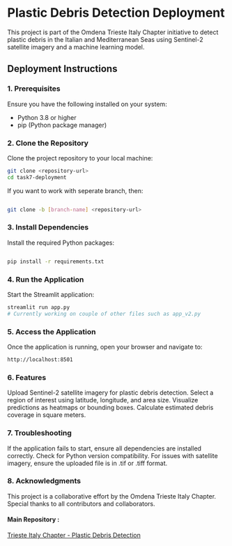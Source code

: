 # Plastic Debris Detection Deployment

This project is part of the Omdena Trieste Italy Chapter initiative to detect plastic debris in the Italian and Mediterranean Seas using Sentinel-2 satellite imagery and a machine learning model.

## Deployment Instructions

### 1. Prerequisites

Ensure you have the following installed on your system:
- Python 3.8 or higher
- pip (Python package manager)

### 2. Clone the Repository
Clone the project repository to your local machine:
```bash
git clone <repository-url>
cd task7-deployment
```
If you want to work with seperate branch, then: 

```bash

git clone -b [branch-name] <repository-url>

```

### 3. Install Dependencies
Install the required Python packages:
```bash

pip install -r requirements.txt

```

### 4. Run the Application
Start the Streamlit application:

```bash 
streamlit run app.py 
# Currently working on couple of other files such as app_v2.py

```

### 5. Access the Application
Once the application is running, open your browser and navigate to:

```bash
http://localhost:8501
```

### 6. Features
Upload Sentinel-2 satellite imagery for plastic debris detection.
Select a region of interest using latitude, longitude, and area size.
Visualize predictions as heatmaps or bounding boxes.
Calculate estimated debris coverage in square meters.

### 7. Troubleshooting
If the application fails to start, ensure all dependencies are installed correctly.
Check for Python version compatibility.
For issues with satellite imagery, ensure the uploaded file is in .tif or .tiff format.

### 8. Acknowledgments
This project is a collaborative effort by the Omdena Trieste Italy Chapter. Special thanks to all contributors and collaborators. 

#### Main Repository :
[Trieste Italy Chapter - Plastic Debris Detection](https://github.com/elena-andreini/TriesteItalyChapter_PlasticDebrisDetection)